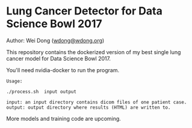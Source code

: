 # Lung Cancer Detector for Data Science Bowl 2017
Author: Wei Dong (wdong@wdong.org)

This repository contains the dockerized version of my best
single lung cancer model for Data Science Bowl 2017.

You'll need nvidia-docker to run the program.

```
Usage:

./process.sh  input output

input: an input directory contains dicom files of one patient case.
output: output directory where results (HTML) are written to.

```

More models and training code are upcoming.
